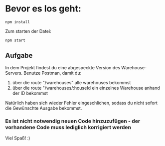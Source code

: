 # Bevor es los geht:

`npm install`

Zum starten der Datei: 

`npm start`

## Aufgabe

In dem Projekt findest du eine abgespeckte Version des Warehouse-Servers.
Benutze Postman, damit du:
1. über die route "/warehouses" alle warehouses bekommst
2. über die route "/warehouses/:houseId ein einzelnes Warehouse anhand der ID bekommst



Natürlich haben sich wieder Fehler eingeschlichen, sodass du nicht sofort die Gewünschte Ausgabe bekommst.


### Es ist nicht notwendig **neuen** Code hinzuzufügen - der vorhandene Code muss lediglich korrigiert werden



Viel Spaß! :)


